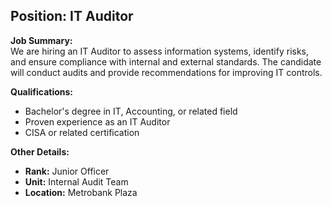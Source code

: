 ## **Position: IT Auditor**

**Job Summary:**  
We are hiring an IT Auditor to assess information systems, identify risks, and ensure compliance with internal and external standards. The candidate will conduct audits and provide recommendations for improving IT controls.

**Qualifications:**  
- Bachelor's degree in IT, Accounting, or related field
- Proven experience as an IT Auditor
- CISA or related certification

**Other Details:**
- **Rank:** Junior Officer
- **Unit:** Internal Audit Team
- **Location:** Metrobank Plaza
